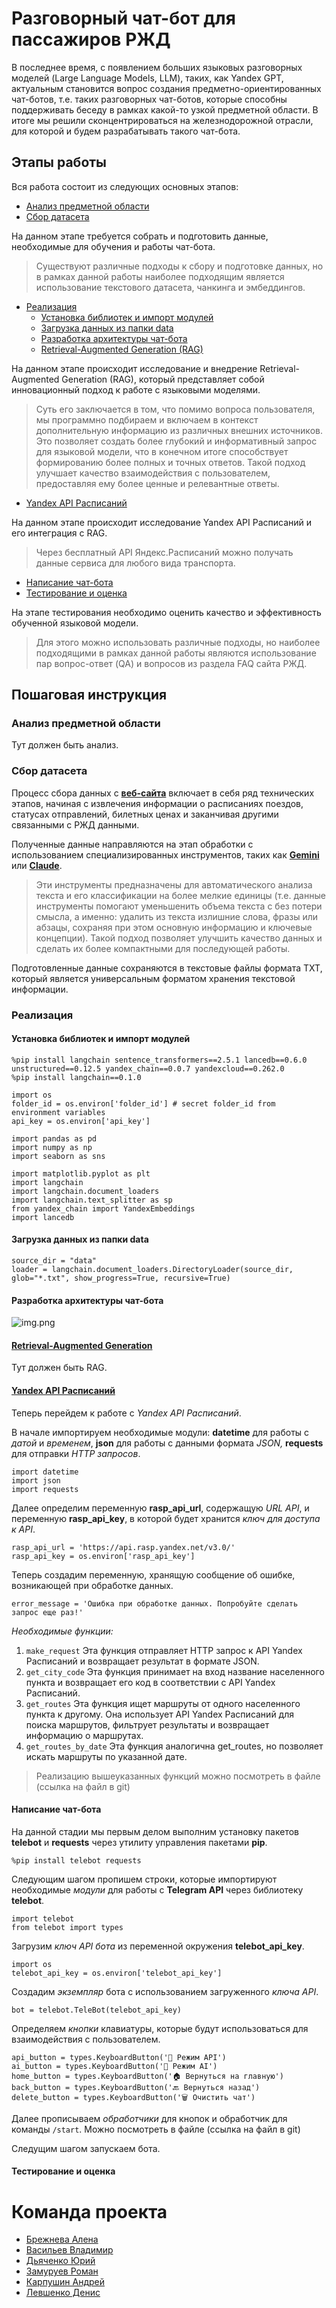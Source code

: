 # Разговорный чат-бот для пассажиров РЖД

В последнее время, с появлением больших языковых разговорных моделей 
(Large Language Models, LLM), таких, как Yandex GPT, актуальным становится вопрос 
создания предметно-ориентированных чат-ботов, т.е. таких разговорных чат-ботов, которые 
способны поддерживать беседу в рамках какой-то узкой предметной области. В итоге мы решили 
сконцентрироваться на железнодорожной отрасли, для которой и будем разрабатывать такого чат-бота.

## Этапы работы
  
Вся работа состоит из следующих основных этапов:

* [Анализ предметной области](#анализ-предметной-области)
* [Сбор датасета](#сбор-датасета) 

На данном этапе требуется собрать и подготовить данные, необходимые для обучения и работы чат-бота. 
> Существуют различные подходы к сбору и подготовке данных, но в рамках данной работы 
      наиболее подходящим является использование текстового датасета, чанкинга и эмбеддингов.
* [Реализация](#реализация)
  * [Установка библиотек и импорт модулей](#установка-библиотек-и-импорт-модулей)
  * [Загрузка данных из папки data](#загрузка-данных-из-папки-data)
  * [Разработка архитектуры чат-бота](#разработка-архитектуры-чат-бота)
  * [Retrieval-Augmented Generation (RAG)](#retrieval-augmented-generation)

На данном этапе происходит исследование и внедрение Retrieval-Augmented Generation (RAG), который представляет 
собой инновационный подход к работе с языковыми моделями. 
> Суть его заключается в том, что помимо вопроса пользователя, мы программно 
> подбираем и включаем в контекст дополнительную информацию из различных внешних источников. Это позволяет создать более глубокий и 
> информативный запрос для языковой модели, что в конечном итоге способствует формированию более полных и точных ответов. Такой подход 
> улучшает качество взаимодействия с пользователем, предоставляя ему более ценные и релевантные ответы.
  * [Yandex API Расписаний](#yandex-api-расписаний)

На данном этапе происходит исследование Yandex API Расписаний и его интеграция с RAG.
> Через бесплатный API Яндекс.Расписаний можно получать данные сервиса для любого вида транспорта.
  * [Написание чат-бота](#написание-чат-бота)
  * [Тестирование и оценка](#тестирование-и-оценка)

На этапе тестирования необходимо оценить качество и эффективность обученной языковой модели. 
> Для этого можно использовать различные подходы, но наиболее подходящими в рамках данной 
> работы являются использование пар вопрос-ответ (QA) и вопросов из раздела FAQ сайта РЖД.

## Пошаговая инструкция

### Анализ предметной области

Тут должен быть анализ.

### Сбор датасета
Процесс сбора данных с **[веб-сайта](https://www.rzd.ru/)** включает в себя ряд технических этапов, 
начиная с извлечения информации о расписаниях поездов, статусах отправлений, билетных ценах и заканчивая другими связанными с РЖД данными. 

Полученные данные направляются на этап обработки с использованием специализированных инструментов, таких как **[Gemini](https://gemini.google.com/?hl=ru)** или **[Claude](https://www.anthropic.com/claude)**. 

> Эти инструменты предназначены для автоматического анализа текста и его классификации на более мелкие единицы (т.е. данные инструменты помогают 
уменьшенить объема текста с без потери смысла, а именно: удалить из текста излишние слова, фразы или абзацы, сохраняя 
при этом основную информацию и ключевые концепции). Такой подход позволяет улучшить качество данных и сделать их более компактными 
для последующей работы.

Подготовленные данные сохраняются в текстовые файлы формата 
TXT, который является универсальным форматом хранения текстовой информации.

### Реализация

#### Установка библиотек и импорт модулей

```jupyter
%pip install langchain sentence_transformers==2.5.1 lancedb==0.6.0 unstructured==0.12.5 yandex_chain==0.0.7 yandexcloud==0.262.0
%pip install langchain==0.1.0

import os
folder_id = os.environ['folder_id'] # secret folder_id from environment variables
api_key = os.environ['api_key']

import pandas as pd
import numpy as np
import seaborn as sns

import matplotlib.pyplot as plt
import langchain
import langchain.document_loaders
import langchain.text_splitter as sp
from yandex_chain import YandexEmbeddings
import lancedb
```
#### Загрузка данных из папки data

```jupyter
source_dir = "data"
loader = langchain.document_loaders.DirectoryLoader(source_dir, glob="*.txt", show_progress=True, recursive=True)
```

#### Разработка архитектуры чат-бота
![img.png](img.png)

#### [Retrieval-Augmented Generation](https://habr.com/ru/articles/772130/)

Тут должен быть RAG.

#### [Yandex API Расписаний](https://yandex.ru/dev/rasp/raspapi/)

Теперь перейдем к работе с *Yandex API Расписаний*. 

В начале импортируем необходимые модули: **datetime** для работы с *датой* и *временем*, **json** для работы с данными формата *JSON,* **requests** для отправки *HTTP запросов*.
```jupyter
import datetime
import json
import requests
```

Далее определим переменную **rasp_api_url**, содержащую *URL API*, и переменную **rasp_api_key**, в которой будет хранится *ключ для доступа к API*.
```jupyter
rasp_api_url = 'https://api.rasp.yandex.net/v3.0/'
rasp_api_key = os.environ['rasp_api_key']
```

Теперь создадим переменную, хранящую сообщение об ошибке, возникающей при обработке данных. 
```jupyter
error_message = 'Ошибка при обработке данных. Попробуйте сделать запрос еще раз!'
```

*Необходимые функции:* 
1. ```make_request``` Эта функция отправляет HTTP запрос к API Yandex Расписаний и возвращает результат в формате JSON.
2. ```get_city_code``` Эта функция принимает на вход название населенного пункта и возвращает его код в соответствии с API Yandex Расписаний.
3.  ```get_routes``` Эта функция ищет маршруты от одного населенного пункта к другому. Она использует API Yandex Расписаний для поиска маршрутов, фильтрует результаты и возвращает информацию о маршрутах.
4. ```get_routes_by_date``` Эта функция аналогична get_routes, но позволяет искать маршруты по указанной дате.

> Реализацию вышеуказанных функций можно посмотреть в файле (ссылка на файл в git)


#### Написание чат-бота

На данной стадии мы первым делом выполним установку пакетов **telebot** и **requests** через утилиту управления пакетами **pip**.
```jupyter
%pip install telebot requests
```

Следующим шагом пропишем строки, которые импортируют необходимые *модули* для работы с **Telegram API** через библиотеку **telebot**.
```jupyter
import telebot
from telebot import types
```

Загрузим *ключ API бота* из переменной окружения **telebot_api_key**.
```jupyter
import os
telebot_api_key = os.environ['telebot_api_key']
```

Создадим *экземпляр* бота с использованием загруженного *ключа API*.
```jupyter
bot = telebot.TeleBot(telebot_api_key)
```

Определяем *кнопки* клавиатуры, которые будут использоваться для взаимодействия с пользователем.
```jupyter
api_button = types.KeyboardButton('📓 Режим API')
ai_button = types.KeyboardButton('🤖 Режим AI')
home_button = types.KeyboardButton('🏠 Вернуться на главную')
back_button = types.KeyboardButton('🔙 Вернуться назад')
delete_button = types.KeyboardButton('🗑 Очистить чат')
```

Далее прописываем *обработчики* для кнопок и обработчик для команды ```/start```.
Можно посмотреть в файле (ссылка на файл в git)

Следущим шагом запускаем бота.

#### Тестирование и оценка

# Команда проекта

* [Брежнева Алена](https://github.com/alenka192003)
* [Васильев Владимир](https://github.com/SilentMiver) 
* [Дьяченко Юрий](https://github.com/YurDuiachenko)
* [Замуруев Роман](https://github.com/Zamuruev)
* [Карпушин Андрей](https://github.com/recwayer)
* [Левшенко Денис](https://github.com/kottzi)